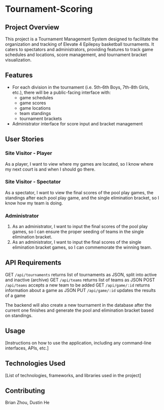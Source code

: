 # Tournament-Scoring

## Project Overview
This project is a Tournament Management System designed to facilitate the organization and tracking of Elevate 4 Epilepsy basketball tournaments. It caters to spectators and administrators, providing features to track game schedules and locations, score management, and tournament bracket visualization.

## Features
- For each division in the tournament (i.e. 5th-6th Boys, 7th-8th Girls, etc.), there will be a public-facing interface with:
  - game schedules
  - game scores
  - game locations
  - team standings
  - tournament brackets
- Administrator interface for score input and bracket management

## User Stories

### Site Visitor - Player
As a player, I want to view where my games are located, so I know where my next court is and when I should go there.

### Site Visitor - Spectator
As a spectator, I want to view the final scores of the pool play games, the standings after each pool play game, and the single elimination bracket, so I know how my team is doing.

### Administrator
1. As an administrator, I want to input the final scores of the pool play games, so I can ensure the proper seeding of teams in the single elimination bracket.
2. As an administrator, I want to input the final scores of the single elimination bracket games, so I can commemorate the winning team.

## API Requirements
GET `/api/tournaments` returns list of tournaments as JSON, split into active and inactive (archive)
GET `/api/teams` returns list of teams as JSON
POST `/api/teams` accepts a new team to be added
GET `/api/game/:id` returns information about a game as JSON
PUT `/api/game/:id` updates the results of a game

The backend will also create a new tournament in the database after the current one finishes and generate the pool and elimination bracket based on standings.


## Usage
[Instructions on how to use the application, including any command-line interfaces, APIs, etc.]

## Technologies Used
[List of technologies, frameworks, and libraries used in the project]

## Contributing
Brian Zhou, Dustin He
